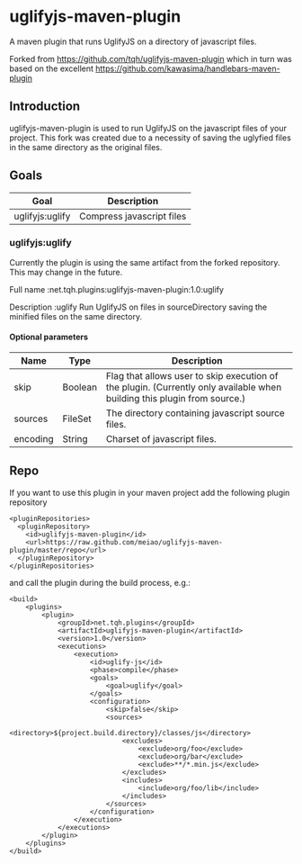 uglifyjs-maven-plugin
=====================

A maven plugin that runs UglifyJS on a directory of javascript files.

Forked from https://github.com/tqh/uglifyjs-maven-plugin
which in turn was based on the excellent https://github.com/kawasima/handlebars-maven-plugin

Introduction
------------

uglifyjs-maven-plugin is used to run UglifyJS on the javascript files of your project.
This fork was created due to a necessity of saving the uglyfied files in the same directory as the original files.

Goals
-----

Goal                 |Description
---------------------|-------------------------------
uglifyjs:uglify      |Compress javascript files

### uglifyjs:uglify

Currently the plugin is using the same artifact from the forked repository. This may change in the future.

Full name
:net.tqh.plugins:uglifyjs-maven-plugin:1.0:uglify

Description
:uglify Run UglifyJS on files in sourceDirectory saving the minified files on the same directory.

#### Optional parameters

Name             |Type    |Description
-----------------|--------|--------------------------------------
skip             |Boolean |Flag that allows user to skip execution of the plugin. (Currently only available when building this plugin from source.)
sources          |FileSet |The directory containing javascript source files.
encoding         |String  |Charset of javascript files.

Repo
----

If you want to use this plugin in your maven project add the following plugin repository

    <pluginRepositories>
      <pluginRepository>
        <id>uglifyjs-maven-plugin</id>
        <url>https://raw.github.com/meiao/uglifyjs-maven-plugin/master/repo</url>
      </pluginRepository>
    </pluginRepositories>

and call the plugin during the build process, e.g.:

    <build>
        <plugins>
            <plugin>
                <groupId>net.tqh.plugins</groupId>
                <artifactId>uglifyjs-maven-plugin</artifactId>
                <version>1.0</version>
                <executions>
                    <execution>
                        <id>uglify-js</id>
                        <phase>compile</phase>
                        <goals>
                            <goal>uglify</goal>
                        </goals>
                        <configuration>
                            <skip>false</skip>
                            <sources>
                                <directory>${project.build.directory}/classes/js</directory>
                                <excludes>
                                    <exclude>org/foo</exclude>
                                    <exclude>org/bar</exclude>
                                    <exclude>**/*.min.js</exclude>
                                </excludes>
                                <includes>
                                    <include>org/foo/lib</include>
                                </includes>
                            </sources>
                        </configuration>
                    </execution>
                </executions>
            </plugin>
        </plugins>
    </build>
